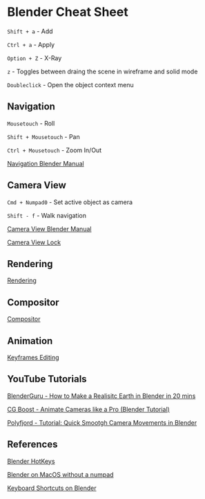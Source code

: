 # Blender Cheat Sheet

`Shift + a` - Add

`Ctrl + a` - Apply 

`Option + Z` - X-Ray

`z` - Toggles between draing the scene in wireframe and solid mode

`Doubleclick` - Open the object context menu

## Navigation

`Mousetouch` - Roll

`Shift + Mousetouch` - Pan

`Ctrl + Mousetouch` - Zoom In/Out

[Navigation Blender Manual](https://docs.blender.org/manual/en/latest/editors/3dview/navigate/navigation.html)

## Camera View

`Cmd + Numpad0` - Set active object as camera

`Shift - f` - Walk navigation

[Camera View Blender Manual](https://docs.blender.org/manual/en/latest/editors/3dview/navigate/camera_view.html)

[Camera View Lock](https://docs.blender.org/manual/en/latest/editors/3dview/sidebar.html#dview-lock-camera-to-view)

## Rendering

[Rendering](https://docs.blender.org/manual/en/latest/render/index.html)

## Compositor

[Compositor](https://docs.blender.org/manual/en/latest/editors/compositor.html)

## Animation

[Keyframes Editing](https://docs.blender.org/manual/en/latest/animation/keyframes/editing.html)

## YouTube Tutorials

[BlenderGuru - How to Make a Realisitc Earth in Blender in 20 mins](https://youtu.be/0YZzHn0iz8U)

[CG Boost - Animate Cameras like a Pro (Blender Tutorial)](https://www.youtube.com/watch?v=COwENnPwWJ8&ab_channel=CGBoost)

[Polyfjord - Tutorial: Quick Smootgh Camera Movements in Blender](https://www.youtube.com/watch?v=a7qyW1G350g&ab_channel=Polyfjord)

## References

[Blender HotKeys](https://en.wikibooks.org/wiki/Blender_3D:_HotKeys/All)

[Blender on MacOS without a numpad](https://essentialpicks.com/using-blender-with-no-numpad/)

[Keyboard Shortcuts on Blender](https://blender.stackexchange.com/questions/105052/what-are-the-keyboard-shortcuts-on-mac-os-for-blender)
